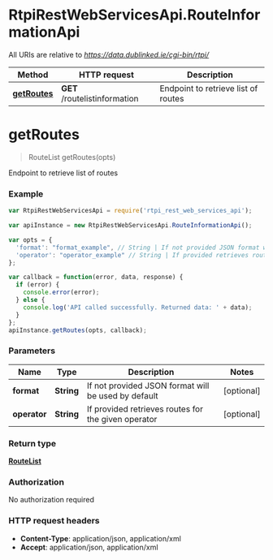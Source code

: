 # RtpiRestWebServicesApi.RouteInformationApi

All URIs are relative to *https://data.dublinked.ie/cgi-bin/rtpi/*

Method | HTTP request | Description
------------- | ------------- | -------------
[**getRoutes**](RouteInformationApi.md#getRoutes) | **GET** /routelistinformation | Endpoint to retrieve list of routes


<a name="getRoutes"></a>
# **getRoutes**
> RouteList getRoutes(opts)

Endpoint to retrieve list of routes

### Example
```javascript
var RtpiRestWebServicesApi = require('rtpi_rest_web_services_api');

var apiInstance = new RtpiRestWebServicesApi.RouteInformationApi();

var opts = { 
  'format': "format_example", // String | If not provided JSON format will be used by default
  'operator': "operator_example" // String | If provided retrieves routes for the given operator
};

var callback = function(error, data, response) {
  if (error) {
    console.error(error);
  } else {
    console.log('API called successfully. Returned data: ' + data);
  }
};
apiInstance.getRoutes(opts, callback);
```

### Parameters

Name | Type | Description  | Notes
------------- | ------------- | ------------- | -------------
 **format** | **String**| If not provided JSON format will be used by default | [optional] 
 **operator** | **String**| If provided retrieves routes for the given operator | [optional] 

### Return type

[**RouteList**](RouteList.md)

### Authorization

No authorization required

### HTTP request headers

 - **Content-Type**: application/json, application/xml
 - **Accept**: application/json, application/xml

